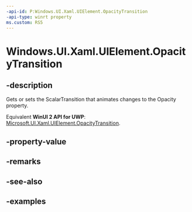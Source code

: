 ```yaml
---
-api-id: P:Windows.UI.Xaml.UIElement.OpacityTransition
-api-type: winrt property
ms.custom: RS5
---
```


<!-- Property syntax.
public ScalarTransition OpacityTransition { get;  set; }
-->

# Windows.UI.Xaml.UIElement.OpacityTransition

## -description
Gets or sets the ScalarTransition that animates changes to the Opacity property.

Equivalent **WinUI 2 API for UWP**: [Microsoft.UI.Xaml.UIElement.OpacityTransition](/windows/winui/api/microsoft.ui.xaml.uielement.opacitytransition).

## -property-value

## -remarks

## -see-also

## -examples

